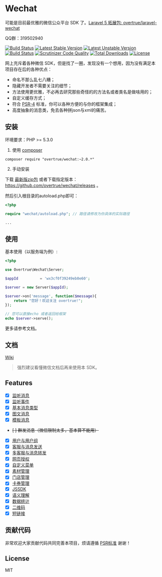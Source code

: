 # Wechat

可能是目前最优雅的微信公众平台 SDK 了。[Laravel 5 拓展包: overtrue/laravel-wechat](https://github.com/overtrue/laravel-wechat)

QQ群：319502940

[![Build Status](https://travis-ci.org/overtrue/wechat.svg?branch=master)](https://travis-ci.org/overtrue/wechat)
[![Latest Stable Version](https://poser.pugx.org/overtrue/wechat/v/stable.svg)](https://packagist.org/packages/overtrue/wechat)
[![Latest Unstable Version](https://poser.pugx.org/overtrue/wechat/v/unstable.svg)](https://packagist.org/packages/overtrue/wechat)
[![Build Status](https://scrutinizer-ci.com/g/overtrue/wechat/badges/build.png?b=master)](https://scrutinizer-ci.com/g/overtrue/wechat/build-status/master)
[![Scrutinizer Code Quality](https://scrutinizer-ci.com/g/overtrue/wechat/badges/quality-score.png?b=master)](https://scrutinizer-ci.com/g/overtrue/wechat/?branch=master)
[![Total Downloads](https://poser.pugx.org/overtrue/wechat/downloads)](https://packagist.org/packages/overtrue/wechat)
[![License](https://poser.pugx.org/overtrue/wechat/license)](https://packagist.org/packages/overtrue/wechat)

网上充斥着各种微信 SDK，但是找了一圈，发现没有一个想用，因为没有满足本项目存在后的各种优点：

 - 命名不那么乱七八糟；
 - 隐藏开发者不需要关注的细节；
 - 方法使用更优雅，不必再去研究那些奇怪的的方法名或者类名是做啥用的；
 - 自定义缓存方式；
 - 符合 [PSR-4](https://github.com/php-fig/fig-standards/blob/master/accepted/PSR-4-autoloader.md) 标准，你可以各种方便的与你的框架集成；
 - 高度抽象的消息类，免去各种拼json与xml的痛苦。

## 安装

环境要求：PHP >= 5.3.0

1. 使用 [composer](https://getcomposer.org/)

  ```shell
  composer require "overtrue/wechat:~2.0.*"
  ```

2. 手动安装

  下载 [最新版zip包](https://github.com/overtrue/wechat/archive/master.zip)  或者下载指定版本：https://github.com/overtrue/wechat/releases 。

  然后引入根目录的autoload.php即可：

  ```php
  <?php

  require "wechat/autoload.php"; // 路径请修改为你具体的实际路径

  ...
  ```

## 使用

基本使用（以服务端为例）:

```php
<?php

use Overtrue\Wechat\Server;

$appId          = 'wx3cf0f39249eb0e60';

$server = new Server($appId);

$server->on('message', function($message){
    return "您好！欢迎关注 overtrue!";
});

// 您可以直接echo 或者返回给框架
echo $server->serve();
```
更多请参考文档。

## 文档

[Wiki](https://github.com/overtrue/wechat/wiki)

> 强烈建议看懂微信文档后再来使用本 SDK。

## Features

- [x] [监听消息](https://github.com/overtrue/wechat/wiki/接收消息与回复)
- [x] [监听事件](https://github.com/overtrue/wechat/wiki/监听微信事件)
- [x] [基本消息类型](https://github.com/overtrue/wechat/wiki/消息的使用)
- [x] [图文消息](https://github.com/overtrue/wechat/wiki/消息的使用)
- [x] [模板消息](https://github.com/overtrue/wechat/wiki/模板消息)  
- <del>[ ] 群发消息（微信限制太多，基本算不能用）</del>
- [x] [用户与用户组](https://github.com/overtrue/wechat/wiki/用户与用户组管理)
- [x] [客服与消息发送](https://github.com/overtrue/wechat/wiki/客服管理与发送消息)
- [x] [多客服与消息转发](https://github.com/overtrue/wechat/wiki/多客服与消息转发)
- [x] [网页授权](https://github.com/overtrue/wechat/wiki/网页授权)
- [x] [自定义菜单](https://github.com/overtrue/wechat/wiki/自定义菜单)
- [x] [素材管理](https://github.com/overtrue/wechat/wiki/素材管理) 
- [x] [门店管理](https://github.com/overtrue/wechat/wiki/门店管理) 
- [x] [卡券管理](https://github.com/overtrue/wechat/wiki/卡券)  
- [x] [JSSDK](https://github.com/overtrue/wechat/wiki/JSSDK)  
- [x] [语义理解](https://github.com/overtrue/wechat/wiki/语义理解服务)  
- [x] [数据统计](https://github.com/overtrue/wechat/wiki/数据统计查询服务)  
- [x] [二维码](https://github.com/overtrue/wechat/wiki/二维码)  
- [x] [短链接](https://github.com/overtrue/wechat/wiki/短链接)  

## 贡献代码

非常欢迎大家贡献代码共同完善本项目，烦请遵循 [PSR标准](https://github.com/php-fig/fig-standards/blob/master/accepted/) 谢谢！

## License

MIT
